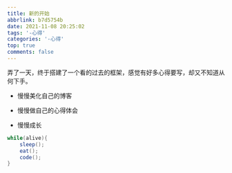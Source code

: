 ```yaml
---
title: 新的开始
abbrlink: b7d5754b
date: 2021-11-08 20:25:02
tags: '-心得'
categories: '-心得'
top: true
comments: false
---
```


弄了一天，终于搭建了一个看的过去的框架，感觉有好多心得要写，却又不知道从何下手。

- 慢慢美化自己的博客

- 慢慢做自己的心得体会

- 慢慢成长

```java
while(alive){
    sleep();
    eat();
    code();
}
```



